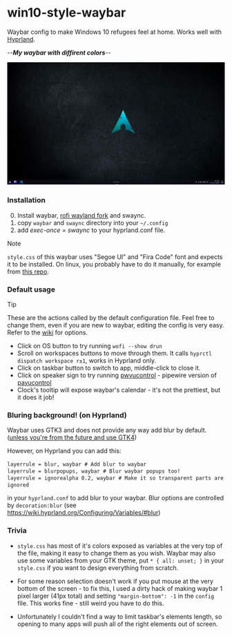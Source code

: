 # win10-style-waybar
Waybar config to make Windows 10 refugees feel at home. Works well with [Hyprland](https://github.com/hyprwm/Hyprland).

--***My waybar with diffirent colors***--

![2024-07-21T15:52:00,421480788+07:00](https://github.com/BinaryHarbinger/win10-styled-waybar/blob/main/preview.png)

### Installation
0. Install waybar, [rofi wayland fork](https://github.com/A417ya/rofi-wayland) and swaync.
1. copy `waybar` and `swaync` directory into your `~/.config`
2. add *exec-once = swaync* to your hyprland.conf file.

> [!NOTE]
> `style.css` of this waybar uses "Segoe UI" and "Fira Code" font and expects it to be installed. On linux, you probably have to do it manually, for example from [this repo](https://github.com/mrbvrz/segoe-ui-linux).

### Default usage

> [!TIP]
> These are the actions called by the default configuration file. Feel free to change them, even if you are new to waybar, editing the config is very easy. Refer to the [wiki](https://github.com/Alexays/Waybar/wiki) for options.

* Click on OS button to try running `wofi --show drun`
* Scroll on workspaces buttons to move through them. It calls `hyprctl dispatch workspace r±1`, works in Hyprland only.
* Click on taskbar button to switch to app, middle-click to close it.
* Click on speaker sign to try running [pwvucontrol](https://github.com/saivert/pwvucontrol) - pipewire version of [pavucontrol](https://github.com/pulseaudio/pavucontrol)
* Clock's tooltip will expose waybar's calendar - it's not the prettiest, but it does it job!

### Bluring background! (on Hyprland)
Waybar uses GTK3 and does not provide any way add blur by default. ([unless you're from the future and use GTK4](https://github.com/Alexays/Waybar/issues/2815))

However, on Hyprland you can add this:
```
layerrule = blur, waybar # Add blur to waybar
layerrule = blurpopups, waybar # Blur waybar popups too!
layerrule = ignorealpha 0.2, waybar # Make it so transparent parts are ignored
```
in your `hyprland.conf` to add blur to your waybar. Blur options are controlled by `decoration:blur` (see https://wiki.hyprland.org/Configuring/Variables/#blur)

### Trivia
* `style.css` has most of it's colors exposed as variables at the very top of the file, making it easy to change them as you wish.
Waybar may also use some variables from your GTK theme, put `* { all: unset; }` in your `style.css` if you want to design everything from scratch.

* For some reason selection doesn't work if you put mouse at the very bottom of the screen - to fix this, I used a dirty hack of making waybar 1 pixel larger (41px total) and setting `"margin-bottom": -1` in the `config` file. This works fine - still weird you have to do this.

* Unfortunately I couldn't find a way to limit taskbar's elements length, so opening to many apps will push all of the right elements out of screen.
